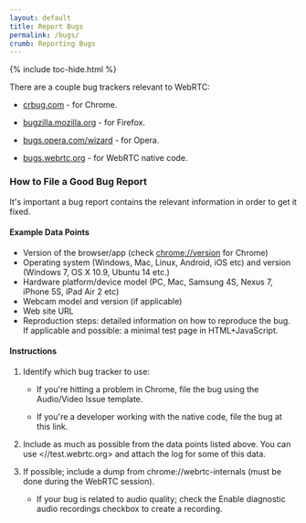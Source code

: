 ```yaml
---
layout: default
title: Report Bugs
permalink: /bugs/
crumb: Reporting Bugs
---
```


{% include toc-hide.html %}


There are a couple bug trackers relevant to WebRTC:

  * [crbug.com](http://crbug.com) - for Chrome.

  * [bugzilla.mozilla.org](https://bugzilla.mozilla.org/) - for Firefox.

  * [bugs.opera.com/wizard](https://bugs.opera.com/wizard/) - for Opera.

  * [bugs.webrtc.org](http://bugs.webrtc.org) - for WebRTC native code.

### How to File a Good Bug Report

It's important a bug report contains the relevant information in order to get
it fixed.


#### Example Data Points

  * Version of the browser/app (check [chrome://version] for Chrome)
  * Operating system (Windows, Mac, Linux, Android, iOS etc) and version
    (Windows 7, OS X 10.9, Ubuntu 14 etc.)
  * Hardware platform/device model (PC, Mac, Samsung 4S, Nexus 7, iPhone 5S,
    iPad Air 2 etc)
  * Webcam model and version (if applicable)
  * Web site URL
  * Reproduction steps: detailed information on how to reproduce the bug. If
    applicable and possible: a minimal test page in HTML+JavaScript.

[chrome://version]: chrome://version


#### Instructions

  1. Identify which bug tracker to use:

     * If you're hitting a problem in Chrome, file the bug using the
       Audio/Video Issue template.

     * If you're a developer working with the native code, file the bug at
       this link.

  2. Include as much as possible from the data points listed above. You can
     use <//test.webrtc.org> and attach the log for some of this data.

  3. If possible; include a dump from chrome://webrtc-internals (must be done
     during the WebRTC session).

     * If your bug is related to audio quality; check the Enable diagnostic
       audio recordings checkbox to create a recording.

